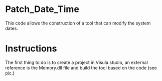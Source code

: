 # Patch_Date_Time
This code allows the construction of a tool that can modify the system dates.

# Instructions

The first thing to do is to create a project in Visula studio, an external reference is the 
Memory.dll file and build the tool based on the code (see pic.)
